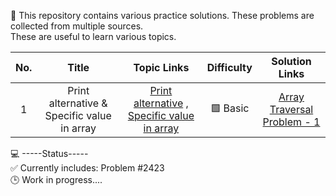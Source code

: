 🧩 This repository contains various practice solutions. These problems are collected from multiple sources.  
These are useful to learn various topics.

| No. | Title | Topic Links | Difficulty | Solution Links |
|:----------:|:----------------:|:-------:|:--------:|:-----------------------:|
| 1 | Print alternative & Specific value in array | [Print alternative](https://www.geeksforgeeks.org/dsa/print-alternate-elements-of-an-array/) , [Specific value in array](https://www.geeksforgeeks.org/dsa/leaders-in-an-array/) | 🟩 Basic | [Array Traversal Problem - 1](https://github.com/asiq13096/example_tutorials/blob/main/array_traversal_problems%20-%201.ipynb)

💻 -----Status-----  
✅ Currently includes: Problem #2423  
🕒 Work in progress....
